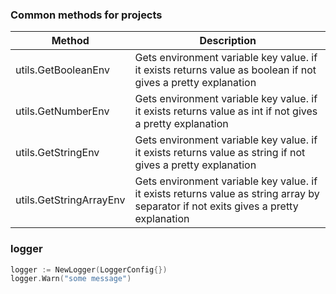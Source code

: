 ### Common methods for projects

| Method                  | Description                                                                                                                          |
| ----------------------- | ------------------------------------------------------------------------------------------------------------------------------------ |
| utils.GetBooleanEnv     | Gets environment variable key value. if it exists returns value as boolean if not gives a pretty explanation                         |
| utils.GetNumberEnv      | Gets environment variable key value. if it exists returns value as int if not gives a pretty explanation                             |
| utils.GetStringEnv      | Gets environment variable key value. if it exists returns value as string if not gives a pretty explanation                          |
| utils.GetStringArrayEnv | Gets environment variable key value. if it exists returns value as string array by separator if not exits gives a pretty explanation |

### logger

```go
logger := NewLogger(LoggerConfig{})
logger.Warn("some message")
```
